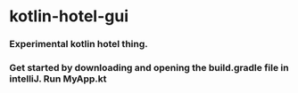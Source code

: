 # kotlin-hotel-gui
### Experimental kotlin hotel thing.
### Get started by downloading and opening the build.gradle file in intelliJ.  Run MyApp.kt
